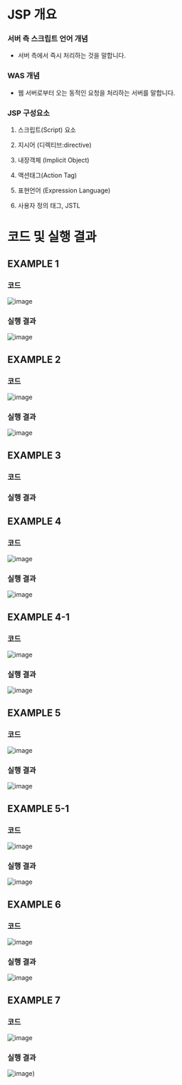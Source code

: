 # JSP 개요

### 서버 측 스크립트 언어 개념
- 서버 측에서 즉시 처리하는 것을 말합니다.

### WAS 개념
- 웹 서버로부터 오는 동적인 요청을 처리하는 서버를 말합니다.

### JSP 구성요소
1. 스크립트(Script) 요소

2. 지시어 (디렉티브:directive)

3. 내장객체 (Implicit Object)

4. 액션태그(Action Tag)

5. 표현언어 (Expression Language)

6. 사용자 정의 태그, JSTL

# 코드 및 실행 결과

## EXAMPLE 1

### 코드
![image](https://user-images.githubusercontent.com/104752202/170403444-f70f75e8-b74b-433a-983b-9d943b17d332.png)
### 실행 결과
![image](https://user-images.githubusercontent.com/104752202/170403563-d9bbf2e5-fcdf-494a-8934-ddba8d05c957.png)

## EXAMPLE 2

### 코드
![image](https://user-images.githubusercontent.com/104752202/170403680-a765a024-5e40-44df-b051-257c5396a026.png)
### 실행 결과
![image](https://user-images.githubusercontent.com/104752202/170403715-dc716dd6-3294-46de-81aa-aaaf5a615942.png)

## EXAMPLE 3

### 코드

### 실행 결과


## EXAMPLE 4

### 코드
![image](https://user-images.githubusercontent.com/104752202/170403775-6ab93f63-77a4-4bcd-a25e-ad641e5bc582.png)
### 실행 결과
![image](https://user-images.githubusercontent.com/104752202/170408430-6624bcb0-8138-45fa-b11b-ac7da201b7f7.png)

## EXAMPLE 4-1

### 코드
![image](https://user-images.githubusercontent.com/104752202/170403877-0e6741b6-51f0-473b-8c77-f519b958beb6.png)
### 실행 결과
![image](https://user-images.githubusercontent.com/104752202/170403896-6fcadd21-6c9a-4dc2-86a1-376122b54e8e.png)


## EXAMPLE 5

### 코드
![image](https://user-images.githubusercontent.com/104752202/170404394-94038593-c895-4c76-8d2e-044693da8ce4.png)
### 실행 결과
![image](https://user-images.githubusercontent.com/104752202/170404474-34f661d2-b738-4584-aa80-cbc7a08e36b0.png)


## EXAMPLE 5-1

### 코드
![image](https://user-images.githubusercontent.com/104752202/170404907-6236cf38-40c9-4525-985b-c64794bde8d5.png)
### 실행 결과
![image](https://user-images.githubusercontent.com/104752202/170404949-4d11bf63-fbbb-4168-a399-2e80b2467e5b.png)

## EXAMPLE 6

### 코드
![image](https://user-images.githubusercontent.com/104752202/170405550-3f638fe5-7022-4183-81f1-9b4860211590.png)
### 실행 결과
![image](https://user-images.githubusercontent.com/104752202/170405597-1c147098-fdff-4b83-a6fa-e9b8df9395b1.png)

## EXAMPLE 7

### 코드
![image](https://user-images.githubusercontent.com/104752202/170405918-75b489a8-e663-4283-8c87-6201c2a9ae85.png)
### 실행 결과
![image](https://user-images.githubusercontent.com/104752202/170407021-b581fa4a-829c-4ffa-8f14-215894c960cc.png))










